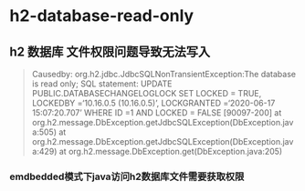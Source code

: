 # h2-database-read-only

## h2 数据库 文件权限问题导致无法写入

> Causedby: org.h2.jdbc.JdbcSQLNonTransientException:The database is read only; SQL statement: UPDATE PUBLIC.DATABASECHANGELOGLOCK SET LOCKED = TRUE, LOCKEDBY =‘10.16.0.5 (10.16.0.5)’, LOCKGRANTED =‘2020-06-17 15:07:20.707’ WHERE ID =1 AND LOCKED = FALSE [90097-200] at org.h2.message.DbException.getJdbcSQLException(DbException.java:505) at org.h2.message.DbException.getJdbcSQLException(DbException.java:429) at org.h2.message.DbException.get(DbException.java:205)

### emdbedded模式下java访问h2数据库文件需要获取权限